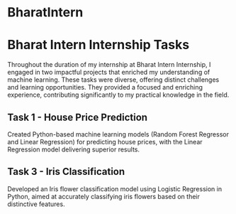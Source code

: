 # BharatIntern

# Bharat Intern Internship Tasks

Throughout the duration of my internship at Bharat Intern Internship, I engaged in two impactful projects that enriched my understanding of machine learning. These tasks were diverse, offering distinct challenges and learning opportunities. They provided a focused and enriching experience, contributing significantly to my practical knowledge in the field.

## Task 1 - House Price Prediction
Created Python-based machine learning models (Random Forest Regressor and Linear Regression) for predicting house prices, with the Linear Regression model delivering superior results.

## Task 3 - Iris Classification 
Developed an Iris flower classification model using Logistic Regression in Python, aimed at accurately classifying iris flowers based on their distinctive features.
